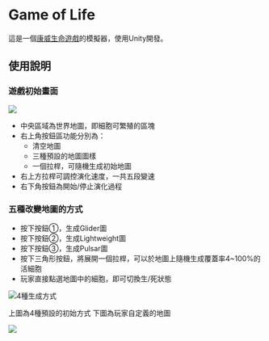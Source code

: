 # Game of Life
這是一個[康威生命遊戲](https://zh.wikipedia.org/wiki/%E5%BA%B7%E5%A8%81%E7%94%9F%E5%91%BD%E6%B8%B8%E6%88%8F)的模擬器，使用Unity開發。

## 使用說明
### 遊戲初始畫面
![](https://i.imgur.com/p3nfy2f.jpg)

- 中央區域為世界地圖，即細胞可繁殖的區塊
- 右上角按鈕區功能分別為：
    - 清空地圖
    - 三種預設的地圖圖樣
    - 一個拉桿，可隨機生成初始地圖
- 右上方拉桿可調控演化速度，一共五段變速
- 右下角按鈕為開始/停止演化過程

### 五種改變地圖的方式
- 按下按鈕①，生成Glider圖
- 按下按鈕②，生成Lightweight圖
- 按下按鈕③，生成Pulsar圖
- 按下三角形按鈕，將展開一個拉桿，可以於地圖上隨機生成覆蓋率4~100%的活細胞
- 玩家直接點選地圖中的細胞，即可切換生/死狀態

![4種生成方式](https://i.imgur.com/EN3IWyL.jpg)

上圖為4種預設的初始方式
下圖為玩家自定義的地圖

![](https://i.imgur.com/ilvHBas.jpg)

